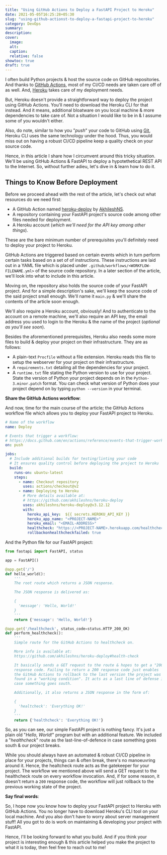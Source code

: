 ```yaml
---
title: "Using GitHub Actions to Deploy a FastAPI Project to Heroku"
date: 2021-05-05T16:25:28+05:30
slug: "using-github-actionst-to-deploy-a-fastapi-project-to-heroku"
category: DevOps
summary:
description:
cover:
  image:
  alt:
  caption:
  relative: false
showtoc: true
draft: true
---
```


I often build Python projects & host the source code on GitHub repositories. And thanks to [GitHub Actions](https://github.com/features/actions), most of my CI/CD needs are taken care off of as well. And, [Heroku](https://www.heroku.com) takes care of my deployment needs.

But, Heroku doesn't provide a straightforward way to deploy the project using GitHub Actions. You'll need to download the Heroku CLI for that instead. And it means, additional bloatware on you local machine & more dependencies to take care of. Not a situation I would like to be in & I assume some of you wouldn't either.

Also, do note, similar to how you "_push_" your code to GitHub using [Git](https://git-scm.com/), Heroku CLI uses the same technology under the hood. Thus, you would miss out on having a robust CI/CD pipeline keep a quality check on your source code.

Hence, in this article I share how I circumvent around this tricky situation. We'll be using GitHub Actions & FastAPI to deploy a hypotethetical REST API to the Internet. So, without further adieu, let's dive in & learn how to do it.

## Things to Know Before Deployment

Before we proceed ahead with the rest of the article, let's check out what resources do we need first:

- A GitHub Action named [heroku-deploy](https://github.com/akhileshns/heroku-deploy) by [AkhileshNS](https://github.com/AkhileshNS).
- A repository containing your FastAPI project's source code among other files needed for deployment.
- A Heroku account (_which we'll need for the API key among other things_).

These are the bare minimum number of prerequisites you'll definitely need to deploy your project to Heroku.

GitHub Actions are triggered based on certain events which in turn perform certain tasks based on a set of of instructions. These instructions are laid out in a YAML file which is placed under `.github/workflows/<WORKFLOW-FILENAME.yml>` of the source code repository. In a later section of the article, we'll look into what to include in this article.

Moving on, the repository also holds the source code of your FastAPI project. And for a simple description's sake, we'll keep the source code of the said project small enough. We'll name it `main.py` & we'll share the contents of the article soon enough.

We'll also require a Heroku account, obviously! And to authenticate to the account on a remote machine, we'll also require an API key, the email address you used to login to the Heroku & the name of the project (_optional as you'll see soon_).

Besides the aforementioned prerequisites, Heroku also needs some more files to build & deploy your project on their infrastructure. They are as follows:

- A plain-text `Procfile` without a file extension. Heroku reads this file to setup the webserver for your project on their infrastructure.
- A `requirements.txt` detailing all the dependencies for your project.
- A `runtime.txt` file stating the Python version to use for your project. State the version of Python your project depends on in the `Python-3.minor.patch` format. You can check what version of Python does your project depend on by typing `python --version` in your terminal.

**Share the GitHub Actions workflow**:

And now, time for the main course of the article; the GitHub Actions workflow file which allows you to deploy your FastAPI project to Heroku.

```yml
# Name of the workflow
name: Deploy

# Events that trigger a workflow:
# https://docs.github.com/en/actions/reference/events-that-trigger-workflows
on: push

jobs:
  # Include additional builds for testing/linting your code
  # It ensures quality control before deploying the project to Heroku
  build:
    runs-on: ubuntu-latest
    steps:
      - name: Checkout repository
        uses: actions/checkout@v2
      - name: Deploying to Heroku
        # More details available at:
        # https://github.com/akhileshns/heroku-deploy
        uses: akhileshns/heroku-deploy@v3.12.12
        with:
          heroku_api_key:  ${{ secrets.HEROKU_API_KEY }}
          heroku_app_name: "<PROJECT-NAME>"
          heroku_email: "<EMAIL-ADDRESS>"
          healthcheck: "https://<PROJECT-NAME>.herokuapp.com/healthcheck"
          rollbackonhealthcheckfailed: true
```

And the Python file for our FastAPI project:

```python
from fastapi import FastAPI, status

app = FastAPI()

@app.get('/')
def hello_world():
    '''
    The root route which returns a JSON response.

    The JSON response is delivered as:

    {
      'message': 'Hello, World!'
    }
    '''
    return {'message': 'Hello, World!'}

@app.get('/healthcheck', status_code=status.HTTP_200_OK)
def perform_healthcheck():
    '''
    Simple route for the GitHub Actions to healthcheck on.

    More info is available at:
    https://github.com/akhileshns/heroku-deploy#health-check

    It basically sends a GET request to the route & hopes to get a "200"
    response code. Failing to return a 200 response code just enables
    the GitHub Actions to rollback to the last version the project was
    found in a "working condition". It acts as a last line of defense in
    case something goes south.

    Additionally, it also returns a JSON response in the form of:

    {
      'healtcheck': 'Everything OK!'
    }
    '''
    return {'healthcheck': 'Everything OK!'}
```

So, as you can see, our simple FastAPI project is nothing fancy. It's just a plain old "_Hello, World!_" program but with an additional feature. We included a "_healthcheck_" route as the last-line-of-defence in case something goes south & our project breaks.

While you should always have an automated & robust CI/CD pipeline in place for your projects, things can & often break, there's no manoeuvring around it. Hence, the healtcheck route acts as the gatekeeper for your project. The workflow we mentioned above will send a GET request to the healthcheck route on every workflow invocation. And, if for some reason, it doesn't return a `200` response code, the workflow will just rollback to the previous working state of the project.

**Say final words**:

So, I hope now you know how to deploy your FastAPI project to Heroku with GitHub Actions. You no longer have to download Heroku's CLI tool on your local machine. And you also don't have to worry about server management stuff! All you got to do is work on maintaining & developing your project with FastAPI.

Hence, I'll be looking forward to what you build. And if you think your project is interesting enough & this article helped you make the project to what it is today, then feel free to reach out to me!
